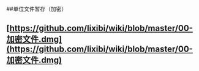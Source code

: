 ##单位文件暂存（加密）

[https://github.com/lixibi/wiki/blob/master/00-加密文件.dmg](https://github.com/lixibi/wiki/blob/master/00-加密文件.dmg)
---
